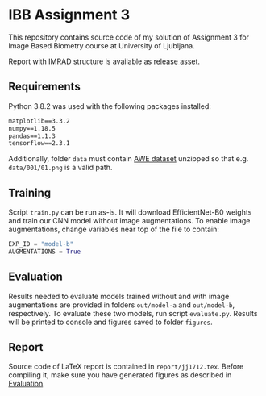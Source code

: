 # IBB Assignment 3

This repository contains source code of my solution of Assignment 3 for Image
Based Biometry course at University of Ljubljana.

Report with IMRAD structure is available as [release asset](https://github.com/jjonescz/ibb-assignment3/releases).

## Requirements

Python 3.8.2 was used with the following packages installed:

```txt
matplotlib==3.3.2
numpy==1.18.5
pandas==1.1.3
tensorflow==2.3.1
```

Additionally, folder `data` must contain [AWE dataset](http://awe.fri.uni-lj.si/downloads/AWEDataset.zip) unzipped so that e.g. `data/001/01.png` is a valid path.

## Training

Script `train.py` can be run as-is.
It will download EfficientNet-B0 weights and train our CNN model without image augmentations.
To enable image augmentations, change variables near top of the file to contain:

```py
EXP_ID = "model-b"
AUGMENTATIONS = True
```

## Evaluation

Results needed to evaluate models trained without and with image augmentations are provided in folders `out/model-a` and `out/model-b`, respectively.
To evaluate these two models, run script `evaluate.py`.
Results will be printed to console and figures saved to folder `figures`.

## Report

Source code of LaTeX report is contained in `report/jj1712.tex`.
Before compiling it, make sure you have generated figures as described in [Evaluation](#evaluation).
